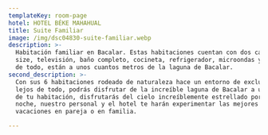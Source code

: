 ```yaml
---
templateKey: room-page
hotel: HOTEL BÉKE MAHAHUAL
title: Suite Familiar
image: /img/dsc04830-suite-familiar.webp
description: >-
  Habitación familiar en Bacalar. Estas habitaciones cuentan con dos camas queen
  size, televisión, baño completo, cocineta, refrigerador, microondas y lo mejor
  de todo, están a unos cuantos metros de la laguna de Bacalar.
second_description: >-
  Con sus 6 habitaciones rodeado de naturaleza hace un entorno de exclusividad
  lejos de todo, podrás disfrutar de la increíble laguna de Bacalar a unos pasos
  de tu habitación, disfrutarás del cielo increíblemente estrellado por la
  noche, nuestro personal y el hotel te harán experimentar las mejores
  vacaciones en pareja o en familia.

---
```


